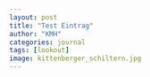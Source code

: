 ```yaml
---
layout: post
title: "Test Eintrag"
author: "KMH"
categories: journal
tags: [lookout]
image: kittenberger_schiltern.jpg
---
```

